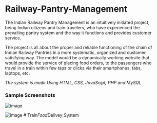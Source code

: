 # Railway-Pantry-Management

The Indian Railway Pantry Management is an intuitively initiated project, being Indian citizens and train travelers, who have experienced the prevailing pantry system and the way it functions and provides customer service.

The project is all about the proper and reliable functioning of the chain of Indian Railway Pantries in a more systematic, organized and customer satisfying way. The model would be a dynamically working website that would provide the service of placing food orders, to the passengers who travel in a train within few taps or clicks via their smartphones, tabs, laptops, etc.

*The system is made Using HTML, CSS, JavaScipt, PHP and MySQL*

### Sample Screenshots

![image](https://user-images.githubusercontent.com/67074796/123333668-a910ec00-d55f-11eb-8dde-206a3783194a.png)


![image](https://user-images.githubusercontent.com/67074796/123333750-c5148d80-d55f-11eb-8879-e3f33685cab8.png)
#   T r a i n _ F o o d _ D e l i v e y _ S y s t e m  
 